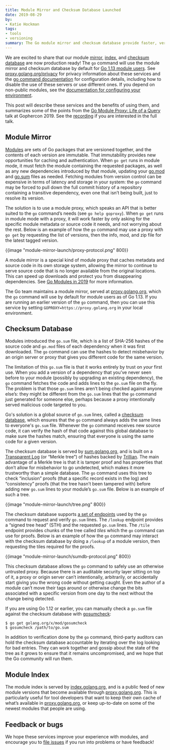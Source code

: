 ```yaml
---
title: Module Mirror and Checksum Database Launched
date: 2019-08-29
by:
- Katie Hockman
tags:
- tools
- versioning
summary: The Go module mirror and checksum database provide faster, verified downloads of your Go dependencies.
---
```



We are excited to share that our module [mirror](https://proxy.golang.org),
[index](https://index.golang.org), and
[checksum database](https://sum.golang.org) are now production ready! The `go` command
will use the module mirror and checksum database by default for
[Go 1.13 module users](/doc/go1.13#introduction).  See
[proxy.golang.org/privacy](https://proxy.golang.org/privacy) for privacy
information about these services and the
[go command documentation](/cmd/go/#hdr-Module_downloading_and_verification)
for configuration details, including how to disable the use of these servers or
use different ones.  If you depend on non-public modules, see the
[documentation for configuring your environment](/cmd/go/#hdr-Module_configuration_for_non_public_modules).

This post will describe these services and the benefits of using them, and
summarizes some of the points from the
[Go Module Proxy: Life of a Query](https://youtu.be/KqTySYYhPUE) talk at Gophercon 2019.
See the [recording](https://youtu.be/KqTySYYhPUE) if you are interested in the full talk.

## Module Mirror

[Modules](/blog/versioning-proposal) are sets of Go packages
that are versioned together, and the contents of each version are immutable.
That immutability provides new opportunities for caching and authentication.
When `go get` runs in module mode, it must fetch the module containing the
requested packages, as well as any new dependencies introduced by that module,
updating your
[go.mod](/cmd/go/#hdr-The_go_mod_file) and
[go.sum](/cmd/go/#hdr-Module_downloading_and_verification)
files as needed. Fetching modules from version control can be expensive in terms
of latency and storage in your system: the `go` command may be forced to pull down
the full commit history of a repository containing a transitive dependency, even
one that isn’t being built, just to resolve its version.

The solution is to use a module proxy, which speaks an API that is better suited
to the `go` command’s needs (see `go help goproxy`). When `go get` runs in
module mode with a proxy, it will work faster by only asking for the specific
module metadata or source code it needs, and not worrying about the rest. Below is
an example of how the `go` command may use a proxy with `go get` by requesting the list
of versions, then the info, mod, and zip file for the latest tagged version.

{{image "module-mirror-launch/proxy-protocol.png" 800}}

A module mirror is a special kind of module proxy that caches metadata and
source code in its own storage system, allowing the mirror to continue to serve
source code that is no longer available from the original locations. This can
speed up downloads and protect you from disappearing dependencies. See
[Go Modules in 2019](/blog/modules2019) for more information.

The Go team maintains a module mirror, served at
[proxy.golang.org](https://proxy.golang.org), which the `go` command will use by
default for module users as of Go 1.13. If you are running an earlier version of the `go`
command, then you can use this service by setting
`GOPROXY=https://proxy.golang.org` in your local environment.

## Checksum Database

Modules introduced the `go.sum` file, which is a list of SHA-256 hashes of the
source code and `go.mod` files of each dependency when it was first downloaded.
The `go` command can use the hashes to detect misbehavior by an origin server or
proxy that gives you different code for the same version.

The limitation of this `go.sum` file is that it works entirely by trust on _your_
first use. When you add a version of a dependency that you’ve never seen before
to your module (possibly by upgrading an existing dependency), the `go` command
fetches the code and adds lines to the `go.sum` file on the fly. The problem is
that those `go.sum` lines aren’t being checked against anyone else’s: they might
be different from the `go.sum` lines that the `go` command just generated for
someone else, perhaps because a proxy intentionally served malicious code
targeted to you.

Go's solution is a global source of `go.sum` lines, called a
[checksum database](https://go.googlesource.com/proposal/+/master/design/25530-sumdb.md#checksum-database),
which ensures that the `go` command always adds the same lines to everyone's
`go.sum` file. Whenever the `go` command receives new source code, it can verify the
hash of that code against this global database to make sure the hashes match,
ensuring that everyone is using the same code for a given version.

The checksum database is served by [sum.golang.org](https://sum.golang.org), and
is built on a [Transparent Log](https://research.swtch.com/tlog) (or “Merkle
tree”) of hashes backed by [Trillian](https://github.com/google/trillian). The
main advantage of a Merkle tree is that it is tamper proof and has properties
that don’t allow for misbehavior to go undetected, which makes it more
trustworthy than a simple database. The `go` command uses this tree to check
“inclusion” proofs (that a specific record exists in the log) and “consistency”
proofs (that the tree hasn’t been tampered with) before adding new `go.sum` lines
to your module’s `go.sum` file. Below is an example of such a tree.

{{image "module-mirror-launch/tree.png" 800}}

The checksum database supports
[a set of endpoints](https://go.googlesource.com/proposal/+/master/design/25530-sumdb.md#checksum-database)
used by the `go` command to request and verify `go.sum` lines. The `/lookup`
endpoint provides a “signed tree head” (STH) and the requested `go.sum` lines. The
`/tile` endpoint provides chunks of the tree called _tiles_ which the `go` command
can use for proofs. Below is an example of how the `go` command may
interact with the checksum database by doing a `/lookup` of a module version, then
requesting the tiles required for the proofs.

{{image "module-mirror-launch/sumdb-protocol.png" 800}}

This checksum database allows the `go` command to safely use an otherwise
untrusted proxy. Because there is an auditable security layer sitting on top of
it, a proxy or origin server can’t intentionally, arbitrarily, or accidentally
start giving you the wrong code without getting caught. Even the author of a
module can’t move their tags around or otherwise change the bits associated with
a specific version from one day to the next without the change being detected.

If you are using Go 1.12 or earlier, you can manually check a `go.sum` file
against the checksum database with
[gosumcheck](https://godoc.org/golang.org/x/mod/gosumcheck):

	$ go get golang.org/x/mod/gosumcheck
	$ gosumcheck /path/to/go.sum

In addition to verification done by the `go` command, third-party
auditors can hold the checksum database accountable by iterating over the log
looking for bad entries. They can work together and gossip about the state of
the tree as it grows to ensure that it remains uncompromised, and we hope that
the Go community will run them.

## Module Index

The module index is served by [index.golang.org](https://index.golang.org), and
is a public feed of new module versions that become available through
[proxy.golang.org](https://proxy.golang.org). This is particularly useful for
tool developers that want to keep their own cache of what’s available in
[proxy.golang.org](https://proxy.golang.org), or keep up-to-date on some of the
newest modules that people are using.

## Feedback or bugs

We hope these services improve your experience with modules, and encourage you
to [file issues](https://github.com/golang/go/issues/new?title=proxy.golang.org) if you run into
problems or have feedback!
